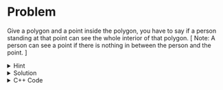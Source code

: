 # Problem
Give a polygon and a point inside the polygon, you have to say if a person standing at that point can see the whole interior of that polygon. [ Note: A person can see a point if there is nothing in between the person and the point. ]<br>


<details>
<summary>Hint</summary>
The sides of the polygon can create a triangle with the given point having negetive or positive area. Is there a relation with the visibility?
</details>

<details>
<summary>Solution</summary>

Let's say the points of the polygon are given in anti-clockwise order. Now, each two adjascent points of the polygon creates a triangle with the given point inside of that polygon. Now, the area of the polygon can be both positive and negative. But it depends on the in which orientation the points are given. But as the points are given in anti-clockwise order, we have to check if all the points create same signed area (positive/ negetive). If they produce same signed area the whole interior of that polygon is visible from that given point. <br>
Why is that? <br>
Let's try to show the oppsite case where the interior is not visible.
Let's say three points on the polygon are $A, B, C$ and D is the point inside of the polygon. <br> <br>
<img src = "https://raw.githubusercontent.com/Brownbear2710/Geometry-Advanced/main/images/Artboard%202_1.png">
<br><br>

</details>

<details>
<summary>C++ Code</summary>

```cpp
#include <bits/stdc++.h>

using namespace std;
using ll = long long;

struct point
{
    ll x, y;
};

ll delta(point a, point b, point c)
{
    return (a.x - b.x)*(b.y - c.y) - (a.y - b.y)*(b.x - c.x);
}

int main()
{
    ios_base::sync_with_stdio(0);cin.tie(NULL);
    int n;
    cin >> n;
    vector<point> v(n);
    for(auto  & p : v)
        cin >> p.x >> p.y;
    point reff;
    cin >> reff.x >> reff.y;
    int sign = (delta(v[0], v[1], reff) >= 0 ? 1 : -1);
    bool f = true;
    for(int i = 0; i < n; i++)
        if(sign * delta(v[i], v[(i+1)%n], reff) < 0)
            f = false;
    cout << (f ? "YES\n" : "NO\n");
    return 0;
}
```
</details>